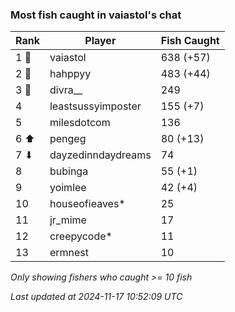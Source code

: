 ### Most fish caught in vaiastol's chat
| Rank | Player | Fish Caught |
|------|--------|-----------|
| 1 🥇  | vaiastol  | 638 (+57) |
| 2 🥈  | hahppyy  | 483 (+44) |
| 3 🥉  | divra__  | 249 |
| 4  | leastsussyimposter  | 155 (+7) |
| 5  | milesdotcom  | 136 |
| 6 ⬆ | pengeg  | 80 (+13) |
| 7 ⬇ | dayzedinndaydreams  | 74 |
| 8  | bubinga  | 55 (+1) |
| 9  | yoimlee  | 42 (+4) |
| 10  | houseofieaves*  | 25 |
| 11  | jr_mime  | 17 |
| 12  | creepycode*  | 11 |
| 13  | ermnest  | 10 |

_Only showing fishers who caught >= 10 fish_

_Last updated at 2024-11-17 10:52:09 UTC_